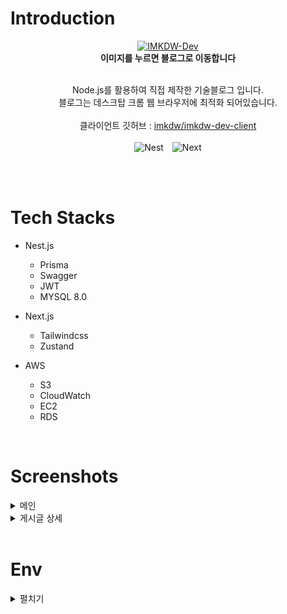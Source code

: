 # Introduction

<div align="center">
  <a href="https://imkdw.dev">
    <img src="https://static.imkdw.dev/images/open-graph.png" alt="IMKDW-Dev" width="300" height="200">
  </a>
</div>
<div align="center">
  <b>이미지를 누르면 블로그로 이동합니다</b>
</div>
<br/>

<div align="center">
  <p>
    Node.js를 활용하여 직접 제작한 기술블로그 입니다.
    <br/>
    블로그는 데스크탑 크롬 웹 브라우저에 최적화 되어있습니다.
    <br/>
    <br/>
    클라이언트 깃허브 : <a href="https://github.com/IMKDW-Dev/imkdw-dev-client" target="_blank">imkdw/imkdw-dev-client</a>
    <br/>
    <br/>
    <img src="https://img.shields.io/badge/nestjs-%23E0234E.svg?style=for-the-badge&logo=nestjs&logoColor=white" alt="Nest" style="margin-right: 10px;">
    <img src="https://img.shields.io/badge/Next-black?style=for-the-badge&logo=next.js&logoColor=white" alt="Next">
  </p>
</div>

<br/>
<br/>


# Tech Stacks

- Nest.js

  - Prisma
  - Swagger
  - JWT
  - MYSQL 8.0

- Next.js

  - Tailwindcss
  - Zustand

- AWS

  - S3
  - CloudWatch
  - EC2
  - RDS

<br/>

# Screenshots

<details>
  <summary>메인</summary>
  <div align="center">
    <a href="https://imkdw.dev">
      <img src="./static/home.png" alt="IMKDW-Dev">
    </a>
  </div>
</details>

<details>
  <summary>게시글 상세</summary>
  <div align="center">
    <a href="https://imkdw.dev/articles/how-to-use-clena-swagger-with-nestjs-xwi7urvn">
      <img src="./static/article_detail.png" alt="IMKDW-Dev">
    </a>
  </div>
</details>
<br/>

# Env

<details>
  <summary>펼치기</summary>
  <pre>
AWS_REGION=
AWS_IAM_ACCESS_KEY=
AWS_IAM_SECRET_ACCESS_KEY=

NODE_ENV=local

DATABASE_URL=

KAKAO_CLIENT_ID=

OAUTH_GITHUB_CLIENT_ID=
OAUTH_GITHUB_CLIENT_SECRET=

JWT_SECRET=
JWT_ACCESS_TOKEN_EXPIRES_IN=
JWT_REFRESH_TOKEN_EXPIRES_IN=

S3_BUCKET_NAME=
S3_BUCKET_URL=
S3_PRESIGNED_URL_EXPIRES_IN=
S3_PRESIGNED_BUCKET_NAME=
S3_PRESIGNED_BUCKET_URL=

CLOUDWATCH_LOG_GROUP_NAME=

SLACK_BOT_TOKEN=
SLACK_CHANNEL_ERROR=

</pre>
</details>
